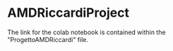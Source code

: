 # AMDRiccardiProject

The link for the colab notebook is contained within the "ProgettoAMDRiccardi" file.
